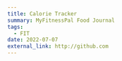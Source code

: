 ```yaml
---
title: Calorie Tracker
summary: MyFitnessPal Food Journal
tags:
  - FIT
date: 2022-07-07
external_link: http://github.com
---
```

